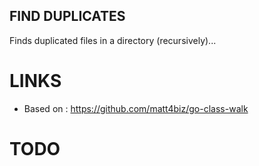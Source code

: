 ## FIND DUPLICATES

Finds duplicated files in a directory (recursively)...

# LINKS

* Based on : https://github.com/matt4biz/go-class-walk

# TODO

